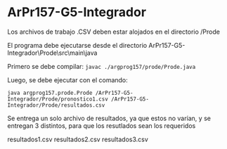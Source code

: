 # ArPr157-G5-Integrador

Los archivos de trabajo .CSV deben estar alojados en el directorio /Prode

El programa debe ejecutarse desde el directorio ArPr157-G5-Integrador\Prode\src\main\java

Primero se debe compilar:
```javac ./argprog157/prode/Prode.java```

Luego, se debe ejecutar con el comando:

```java argprog157.prode.Prode /ArPr157-G5-Integrador/Prode/pronostico1.csv /ArPr157-G5-Integrador/Prode/resultados.csv```

Se entrega un solo archivo de resultados, ya que estos no varían, y se entregan 3 distintos, para que los resutlados sean los requeridos

resultados1.csv
resultados2.csv
resultados3.csv
